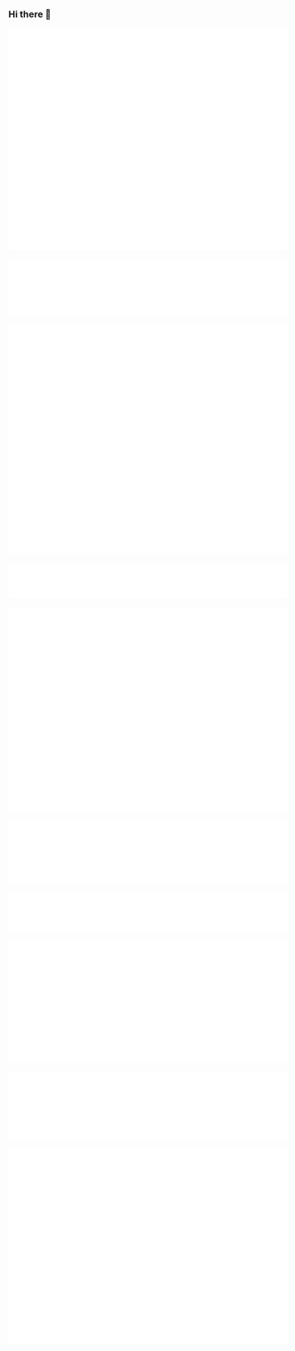 ### Hi there 👋

<!--
**AthulMuralidhar/AthulMuralidhar** is a ✨ _special_ ✨ repository because its `README.md` (this file) appears on your GitHub profile.

Here are some ideas to get you started:

- 🔭 I’m currently working on ...
- 🌱 I’m currently learning ...
- 👯 I’m looking to collaborate on ...
- 🤔 I’m looking for help with ...
- 💬 Ask me about ...
- 📫 How to reach me: ...
- 😄 Pronouns: ...
- ⚡ Fun fact: ...
-->

<!--  https://github.com/lowlighter/metrics -->
![Metrics](https://github.com/AthulMuralidhar/AthulMuralidhar/blob/main/github-metrics.svg)

![Achievenemtts](https://github.com/AthulMuralidhar/AthulMuralidhar/blob/main/metrics.plugin.achievements.svg)

![Activity](https://github.com/AthulMuralidhar/AthulMuralidhar/blob/main/metrics.plugin.activity.svg)

![Code](https://github.com/AthulMuralidhar/AthulMuralidhar/blob/main/metrics.plugin.code.svg)

![Habits](https://github.com/AthulMuralidhar/AthulMuralidhar/blob/main/metrics.plugin.habits.svg)

![Languages](https://github.com/AthulMuralidhar/AthulMuralidhar/blob/main/metrics.plugin.languages.svg)

![Notable](https://github.com/AthulMuralidhar/AthulMuralidhar/blob/main/metrics.plugin.notable.svg)

![People](https://github.com/AthulMuralidhar/AthulMuralidhar/blob/main/metrics.plugin.people.svg)

![Reactions](https://github.com/AthulMuralidhar/AthulMuralidhar/blob/main/metrics.plugin.reactions.svg)

![stackoverflow](https://github.com/AthulMuralidhar/AthulMuralidhar/blob/main/metrics.plugin.stackoverflow.svg)

